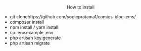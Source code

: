 <p align="center">How to install</p>

<p align="center">
<ul>
    <li>git clonehttps://github.com/yogiepratama1/comics-blog-cms/</li>
    <li>composer install</li>
    <li>npm install / yarn install</li>
    <li>cp .env.example .env</li>
    <li>php artisan key:generate</li>
    <li>php artisan migrate</li>
</ul>
</p>
